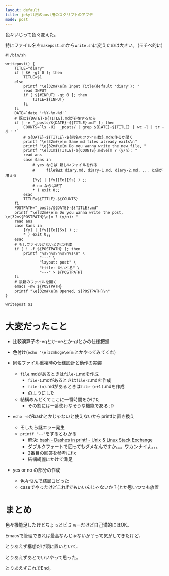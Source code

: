 ```yaml
---
layout: default
title: jekyll用のpost用のスクリプトのアプデ
mode: post
---
```


色々いじって色々変えた。

特にファイル名を`makepost.sh`から`write.sh`に変えたのは大きい。(モチベ的に)

```shell
#!/bin/sh

writepost() {
    TITLE="diary"
    if [ $# -gt 0 ]; then
        TITLE=$1        
    else
        printf "\e[32m#\e[m Input Title(default 'diary'): "
        read INPUT
        if [ ${#INPUT} -gt 0 ]; then
            TITLE=${INPUT}
        fi        
    fi    
    DATE=`date '+%Y-%m-%d'`
    # 既に${DATE}-${TITLE}.mdが存在するなら
    if [ -e "_posts/${DATE}-${TITLE}.md" ]; then       
        COUNTS=`ls -U1  _posts/ | grep ${DATE}-${TITLE} | wc -l | tr -d ' '`
        # ${DATE}-${TITLE}-${同名のファイル数}.mdを作るか聞く
        printf "\e[32m#\e[m Same md files already exits\n"
        printf "\e[32m#\e[m Do you wanna write the new file, "
        printf "\e[31m${TITLE}-${COUNTS}.md\e[m ? (y/n): "
        read ans
        case $ans in
            # yes ならば 新しいファイルを作る
            #     file名は diary.md, diary-1.md, diary-2.md, ... と値が増える 
            [Yy] | [Yy][Ee][Ss] ) ;;
            # no ならば終了
            * ) exit 0;; 
        esac
        TITLE=${TITLE}-${COUNTS}
    fi
    POSTPATH="_posts/${DATE}-${TITLE}.md"
    printf "\e[32m#\e[m Do you wanna write the post, \e[32m${POSTPATH}\e[m ? (y/n): "
    read ans
    case $ans in
        [Yy] | [Yy][Ee][Ss] ) ;;
        * ) exit 0;;
    esac
    # もしファイルがないときは作成   
    if [ ! -f ${POSTPATH} ]; then
        printf "%s\n%s\n%s\n%s\n" \
               "---" \
               "layout: post" \
               "title: たいとる" \
               "---" > ${POSTPATH}        
    fi
    # 最新のファイルを開く
    emacs -nw ${POSTPATH}
    printf "\e[32m#\e[m Opened, ${POSTPATH}\n"
}

writepost $1
```

# 大変だったこと

- 比較演算子の-eqとか-neとか-gtとかの仕様把握
- 色付け(`echo "\e[32mhoge\e[m` とかやってみてくれ)
- 同名ファイル重複時の仕様設計と動作の実装
  - `file`.mdがあるときは`file-1`.mdを作成
    - `file-1`.mdがあるときは`file-2`.mdを作成
    - `file-(n)`.mdがあるときは`file-(n+1)`.mdを作成
    - のようにした
  - 結構めんどくてここに一番時間をかけた
    - その割には一番使わなそうな機能である ;D

- `echo -e`がbashとかじゃないと使えないからprintfに置き換え
  - そしたら謎エラー発生
  - `printf "--"`をするとわかる
    - 解決: [bash - Dashes in printf - Unix &amp; Linux Stack Exchange](https://unix.stackexchange.com/questions/22764/dashes-in-printf/22765)
    - ダブルクフォートで囲ってもダメなんですか。。。ワカンナイよ。。。
    - 2番目の回答を参考にfix
    - 結構綺麗にかけて満足

- yes or no の部分の作成
  - 色々悩んで結局コピった
  - caseでやったけどこれifでもいいんじゃないか？(とか思いつつも放置

# まとめ
  
色々機能足したけどちょっとビミョーだけど自己満的にはOK。

Emacsで管理できれば最高なんじゃないか？って気がしてきたけど、

とりあえず構想だけ頭に置いといて、

とりあえずあとでいいやって思った。

とりあえずこれでEnd。

